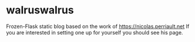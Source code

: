 walruswalrus
============

Frozen-Flask static blog based on the work of https://nicolas.perriault.net
If you are interested in setting one up for yourself you should see his page.
